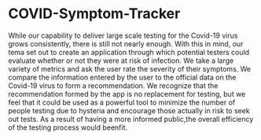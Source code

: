 # COVID-Symptom-Tracker
While our capability to deliver large scale testing for the Covid-19 virus grows
consistently, there is still not nearly enough. With this in mind, our tema set out 
to create an application through which potential testers could evaluate whether or not
they were at risk of infection. We take a large variety of metrics and ask the user
rate the severity of their symptoms. We compare the information entered by the user
to the official data on the Covid-19 virus to form a recommendation. We recognize that
the recommendation formed by the app is no replacement for testing, but we feel that
it could be used as a powerful tool to minimize the number of people testing due to
hysteria and encourage those actually in risk to seek out tests. As a result of having a
more informed public,the overall efficiency of the testing process would beenfit.
